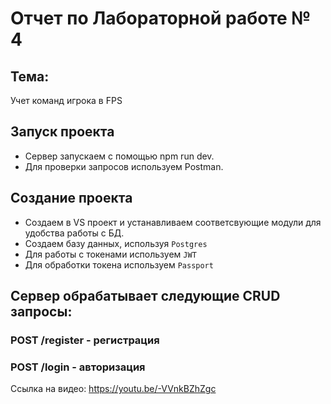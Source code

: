 # Отчет по Лабораторной работе № 4  

## Тема:  
Учет команд игрока в FPS

## Запуск проекта  
- Сервер запускаем с помощью npm run dev.  
- Для проверки запросов используем Postman. 

## Создание проекта  

- Создаем в VS проект и устанавливаем соответсвующие модули для удобства работы с БД.  
- Создаем базу данных, используя `Postgres`
- Для работы с токенами используем `JWT`
- Для обработки токена используем `Passport`

## Сервер обрабатывает следующие CRUD запросы: 

### POST /register - регистрация

### POST /login - авторизация

Ссылка на видео: https://youtu.be/-VVnkBZhZgc
